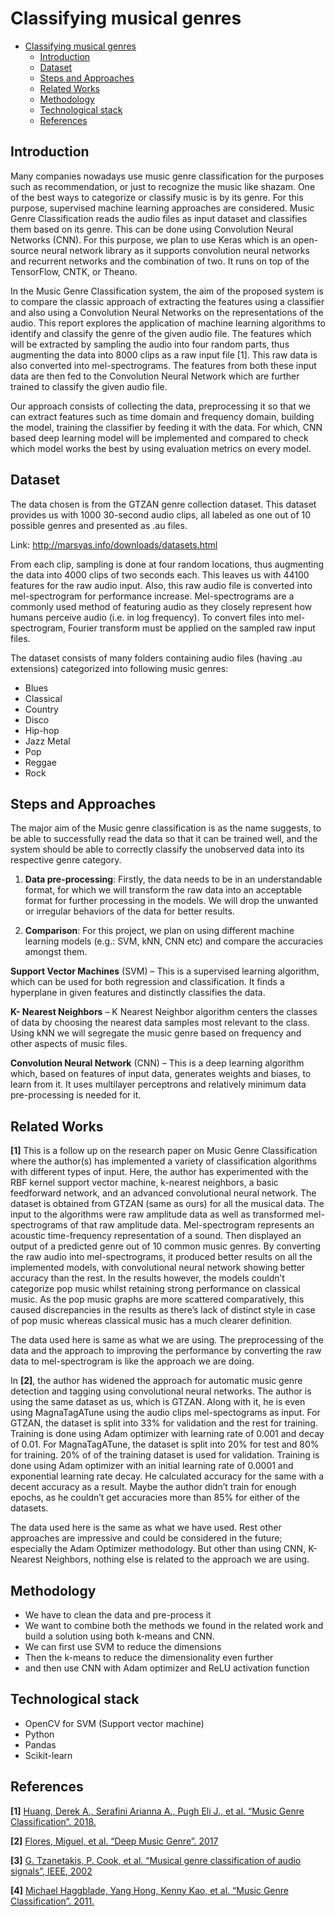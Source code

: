 # Classifying musical genres

- [Classifying musical genres](#classifying-musical-genres)
  - [Introduction](#introduction)
  - [Dataset](#dataset)
  - [Steps and Approaches](#steps-and-approaches)
  - [Related Works](#related-works)
  - [Methodology](#methodology)
  - [Technological stack](#technological-stack)
  - [References](#references)

## Introduction

Many companies nowadays use music genre classification for the purposes such as recommendation, or just to recognize the music like shazam. One of the best ways to categorize or classify music is by its genre. For this purpose, supervised machine learning approaches are considered. Music Genre Classification reads the audio files as input dataset and classifies them based on its genre. This can be done using Convolution Neural Networks (CNN). For this purpose, we plan to use Keras which is an open-source neural network library as it supports convolution neural networks and recurrent networks and the combination of two. It runs on top of the TensorFlow, CNTK, or Theano. 

In the Music Genre Classification system, the aim of the proposed system is to compare the classic approach of extracting the features using a classifier and also using a Convolution Neural Networks on the representations of the audio. This report explores the application of machine learning algorithms to identify and classify the genre of the given audio file. The features which will be extracted by sampling the audio into four random parts, thus augmenting the data into 8000 clips as a raw input file [1]. This raw data is also converted into mel-spectrograms. The features from both these input data are then fed to the Convolution Neural Network which are further trained to classify the given audio file.  

Our approach consists of collecting the data, preprocessing it so that we can extract features such as time domain and frequency domain, building the model, training the classifier by feeding it with the data. For which, CNN based deep learning model will be implemented and compared to check which model works the best by using evaluation metrics on every model.

## Dataset

The data chosen is from the GTZAN genre collection dataset. This dataset provides us with 1000 30-second audio clips, all labeled as one out of 10 possible genres and presented as .au files.  

Link: http://marsyas.info/downloads/datasets.html 

From each clip, sampling is done at four random locations, thus augmenting the data into 4000 clips of two seconds each. This leaves us with 44100 features for the raw audio input. Also, this raw audio file is converted into mel-spectrogram for performance increase. Mel-spectrograms are a commonly used method of featuring audio as they closely represent how humans perceive audio (i.e. in log frequency). To convert files into mel-spectrogram, Fourier transform must be applied on the sampled raw input files. 

The dataset consists of many folders containing audio files (having .au extensions) categorized into following music genres: 

- Blues 
- Classical
- Country
- Disco 
- Hip-hop 
- Jazz  Metal
- Pop
- Reggae
- Rock  

## Steps and Approaches

The major aim of the Music genre classification is as the name suggests, to be able to successfully read the data so that it can be trained well, and the system should be able to correctly classify the unobserved data into its respective genre category. 

1. **Data pre-processing**: Firstly, the data needs to be in an understandable format, for which we will transform the raw data into an acceptable format for further processing in the models. We will drop the unwanted or irregular behaviors of the data for better results. 

2. **Comparison**: For this project, we plan on using different machine learning models (e.g.: SVM, kNN, CNN etc) and compare the accuracies amongst them. 

**Support Vector Machines** (SVM) – This is a supervised learning algorithm, which can be used for both regression and classification. It finds a hyperplane in given features and distinctly classifies the data.

 **K- Nearest Neighbors** – K Nearest Neighbor algorithm centers the classes of data by choosing the nearest data samples most relevant to the class. Using kNN we will segregate the music genre based on frequency and other aspects of music files. 

**Convolution Neural Network** (CNN) – This is a deep learning algorithm which, based on features of input data, generates weights and biases, to learn from it. It uses multilayer perceptrons and relatively minimum data pre-processing is needed for it. 

## Related Works

**[1]** This is a follow up on the research paper on Music Genre Classification where the author(s) has implemented a variety of classification algorithms with different types of input. Here, the author has experimented with the RBF kernel support vector machine, k-nearest neighbors, a basic feedforward network, and an advanced convolutional neural network. The dataset is obtained from GTZAN (same as ours) for all the musical data. The input to the algorithms were raw amplitude data as well as transformed mel-spectrograms of that raw amplitude data. Mel-spectrogram represents an acoustic time-frequency representation of a sound. Then displayed an output of a predicted genre out of 10 common music genres. By converting the raw audio into mel-spectrograms, it produced better results on all the implemented models, with convolutional neural network showing better accuracy than the rest. In the results however, the models couldn’t categorize pop music whilst retaining strong performance on classical music. As the pop music graphs are more scattered comparatively, this caused discrepancies in the results as there’s lack of distinct style in case of pop music whereas classical music has a much clearer definition. 

The data used here is same as what we are using. The preprocessing of the data and the approach to improving the performance by converting the raw data to mel-spectrogram is like the approach we are doing. 

In **[2]**, the author has widened the approach for automatic music genre detection and tagging using convolutional neural networks. The author is using the same dataset as us, which is GTZAN. Along with it, he is even using MagnaTagATune using the audio clips mel-spectograms as input. For GTZAN, the dataset is split into 33% for validation and the rest for training. Training is done using Adam optimizer with learning rate of 0.001 and decay of 0.01. For MagnaTagATune, the dataset is split into 20% for test and 80% for training. 20% of of the training dataset is used for validation. Training is done using Adam optimizer with an initial learning rate of 0.0001 and exponential learning rate decay. He calculated accuracy for the same with a decent accuracy as a result. Maybe the author didn’t train for enough epochs, as he couldn’t get accuracies more than 85% for either of the datasets. 

The data used here is the same as what we have used. Rest other approaches are impressive and could be considered in the future; especially the Adam Optimizer methodology. But other than using CNN, K- Nearest Neighbors, nothing else is related to the approach we are using. 

## Methodology

- We have to clean the data and pre-process it 
- We want to combine both the methods we found in the related work and build a solution using both k-means and CNN. 
- We can first use SVM to reduce the dimensions 
- Then the k-means to reduce the dimensionality even further 
- and then use CNN with Adam optimizer and ReLU activation function 

## Technological stack

- OpenCV for SVM (Support vector machine)
- Python
- Pandas
- Scikit-learn

## References

**[1]** [Huang, Derek A., Serafini Arianna A., Pugh Eli J., et al. “Music Genre Classification”. 2018.](http://cs229.stanford.edu/proj2018/report/21.pdf )

**[2]** [Flores, Miguel, et al. “Deep Music Genre”. 2017](http://cs231n.stanford.edu/reports/2017/pdfs/22.pdf)

**[3]** [G. Tzanetakis, P. Cook, et al. “Musical genre classification of audio signals”, IEEE, 2002](https://ieeexplore.ieee.org/document/1021072) 

**[4]** [Michael Haggblade, Yang Hong, Kenny Kao, et al. “Music Genre Classification”. 2011.](http://cs229.stanford.edu/proj2011/HaggbladeHongKao-MusicGenreClassification.pdf)

 